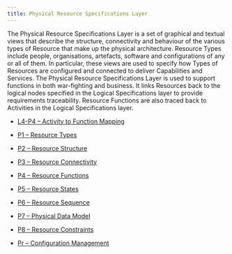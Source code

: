 ```yaml
---
title: Physical Resource Specifications Layer
---
```


The Physical Resource Specifications Layer is a set of graphical and textual views
that describe the structure, connectivity and behaviour of the various types of
Resource that make up the physical architecture. Resource Types include people,
organisations, artefacts, software and configurations of any or all of them. In
particular, these views are used to specify how Types of Resources are configured
and connected to deliver Capabilities and Services. The Physical Resource
Specifications Layer is used to support functions in both war-fighting and business. It
links Resources back to the logical nodes specified in the Logical Specifications layer
to provide requirements traceability. Resource Functions are also traced back to
Activities in the Logical Specifications layer.


* [L4-P4 – Activity to Function Mapping](l4-p4.html)

* [P1 – Resource Types](p1.html)
* [P2 – Resource Structure](p2.html)
* [P3 – Resource Connectivity](p3.html)
* [P4 – Resource Functions](p4.html)
* [P5 – Resource States](p5.html)
* [P6 – Resource Sequence](p6.html)
* [P7 – Physical Data Model](p7.html)
* [P8 – Resource Constraints](p8.html)
* [Pr – Configuration Management](pr.html)
